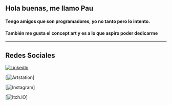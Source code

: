 ## Hola buenas, me llamo Pau
#### Tengo amigos que son programadores, yo no tanto pero lo intento.
#### También me gusta el concept art y es a lo que aspiro poder dedicarme
---

## Redes Sociales

[![LinkedIn](https://img.shields.io/badge/LinkedIn-PauMadorell-0077B5?style=for-the-badge&logo=linkedin&logoColor=white&labelColor=101010)](https://www.linkedin.com/in/pau-madorell-taulats-765431224/)  

[![Artstation](https://img.shields.io/badge/Artstation-MiauPadu-0077B5?style=for-the-badge&logo=Artstation&logoColor=white&labelColor=101010)]

[![Instagram](https://img.shields.io/badge/Artstation-MiauPadu-0077B5?style=for-the-badge&logo=Artstation&logoColor=white&labelColor=101010)]

[![Itch.IO](https://img.shields.io/badge/Artstation-MiauPadu-0077B5?style=for-the-badge&logo=Artstation&logoColor=white&labelColor=101010)]
